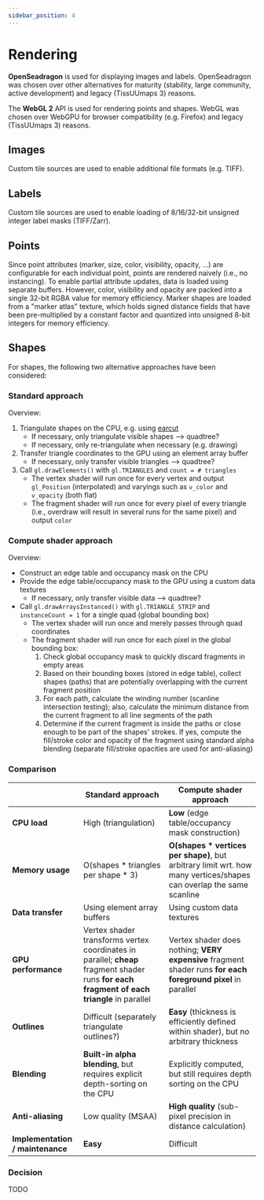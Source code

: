 ```yaml
---
sidebar_position: 4
---
```


# Rendering

**OpenSeadragon** is used for displaying images and labels. OpenSeadragon was chosen over other alternatives for maturity (stability, large community, active development) and legacy (TissUUmaps 3) reasons.

The **WebGL 2** API is used for rendering points and shapes. WebGL was chosen over WebGPU for browser compatibility (e.g. Firefox) and legacy (TissUUmaps 3) reasons.

## Images

Custom tile sources are used to enable additional file formats (e.g. TIFF).

## Labels

Custom tile sources are used to enable loading of 8/16/32-bit unsigned integer label masks (TIFF/Zarr).

## Points

Since point attributes (marker, size, color, visibility, opacity, ...) are configurable for each individual point, points are rendered naively (i.e., no instancing). To enable partial attribute updates, data is loaded using separate buffers. However, color, visibility and opacity are packed into a single 32-bit RGBA value for memory efficiency. Marker shapes are loaded from a "marker atlas" texture, which holds signed distance fields that have been pre-multiplied by a constant factor and quantized into unsigned 8-bit integers for memory efficiency.

## Shapes

For shapes, the following two alternative approaches have been considered:

### Standard approach

Overview:

1. Triangulate shapes on the CPU, e.g. using [earcut](https://github.com/mapbox/earcut)
   - If necessary, only triangulate visible shapes --> quadtree?
   - If necessary, only re-triangulate when necessary (e.g. drawing)
2. Transfer triangle coordinates to the GPU using an element array buffer
   - If necessary, only transfer visible triangles --> quadtree?
3. Call `gl.drawElements()` with `gl.TRIANGLES` and `count = # triangles`
   - The vertex shader will run once for every vertex and output `gl_Position` (interpolated) and varyings such as `v_color` and `v_opacity` (both flat)
   - The fragment shader will run once for every pixel of every triangle (i.e., overdraw will result in several runs for the same pixel) and output `color`

### Compute shader approach

Overview:

- Construct an edge table and occupancy mask on the CPU
- Provide the edge table/occupancy mask to the GPU using a custom data textures
  - If necessary, only transfer visible data --> quadtree?
- Call `gl.drawArraysInstanced()` with `gl.TRIANGLE_STRIP` and `instanceCount = 1` for a single quad (global bounding box)
  - The vertex shader will run once and merely passes through quad coordinates
  - The fragment shader will run once for each pixel in the global bounding box:
    1. Check global occupancy mask to quickly discard fragments in empty areas
    2. Based on their bounding boxes (stored in edge table), collect shapes (paths) that are potentially overlapping with the current fragment position
    3. For each path, calculate the winding number (scanline intersection testing); also, calculate the minimum distance from the current fragment to all line segments of the path
    4. Determine if the current fragment is inside the paths or close enough to be part of the shapes' strokes. If yes, compute the fill/stroke color and opacity of the fragment using standard alpha blending (separate fill/stroke opacities are used for anti-aliasing)

### Comparison

|                                  | Standard approach                                                                                                                          | Compute shader approach                                                                                              |
| -------------------------------- | ------------------------------------------------------------------------------------------------------------------------------------------ | -------------------------------------------------------------------------------------------------------------------- |
| **CPU load**                     | High (triangulation)                                                                                                                       | **Low** (edge table/occupancy mask construction)                                                                     |
| **Memory usage**                 | O(shapes \* triangles per shape \* 3)                                                                                                      | **O(shapes \* vertices per shape)**, but arbitrary limit wrt. how many vertices/shapes can overlap the same scanline |
| **Data transfer**                | Using element array buffers                                                                                                                | Using custom data textures                                                                                           |
| **GPU performance**              | Vertex shader transforms vertex coordinates in parallel; **cheap** fragment shader runs **for each fragment of each triangle** in parallel | Vertex shader does nothing; **VERY expensive** fragment shader runs **for each foreground pixel** in parallel        |
| **Outlines**                     | Difficult (separately triangulate outlines?)                                                                                               | **Easy** (thickness is efficiently defined within shader), but no arbitrary thickness                                |
| **Blending**                     | **Built-in alpha blending**, but requires explicit depth-sorting on the CPU                                                                | Explicitly computed, but still requires depth sorting on the CPU                                                     |
| **Anti-aliasing**                | Low quality (MSAA)                                                                                                                         | **High quality** (sub-pixel precision in distance calculation)                                                       |
| **Implementation / maintenance** | **Easy**                                                                                                                                   | Difficult                                                                                                            |

### Decision

TODO
